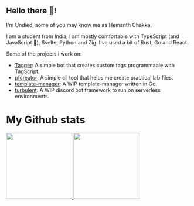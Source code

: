 ## Hello there 👋!
I'm Undied, some of you may know me as Hemanth Chakka.

I am a student from India, I am mostly comfortable with TypeScript (and JavaScript 👀), Svelte, Python and Zig. I've used a bit of Rust, Go and React.

Some of the projects i work on:
- [Tagger](https://github.com/SpecteraLabs/Tagger): A simple bot that creates custom tags programmable with TagScript.
- [pfcreator](https://github.com/UndiedGamer/pfcreator): A simple cli tool that helps me create practical lab files.
- [template-manager](): A WIP template-manager written in Go.
- [turbulent](): A WIP discord bot framework to run on serverless environments.
  
# My Github stats
<div>
  <a href="https://github.com/UndiedGamer">
    <img height="180em" style="padding=0;" src="https://github-readme-stats-roan-two-39.vercel.app/api/?username=undiedgamer&show_icons=true&title_color=4F8CC9&text_color=9f9f9f&bg_color=151515&hide_border=true&icon_color=4F8CC9&hide_title=true&count_private=true" />
  <img height="180em" src="https://github-readme-stats-roan-two-39.vercel.app/api/top-langs/?username=UndiedGamer&layout=compact&langs_count=7&title_color=4F8CC9&text_color=9f9f9f&bg_color=151515&hide_border=true&icon_color=4F8CC9&count_private=true&show_icons=true&theme=dark"/>
  </a>
</div>

